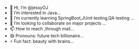 - 👋 Hi, I’m @jessyOJ
- 👀 I’m interested in Java...
- 🌱 I’m currently learning SpringBoot,JUnit testing,QA testing ...
- 💞️ I’m looking to collaborate on major projects ...
- 📫 How to reach ,through mail...
- 😄 Pronouns: future tech billionaire...
- ⚡ Fun fact: beauty with brains...

<!---
jessyOJ/jessyOJ is a ✨ special ✨ repository because its `README.md` (this file) appears on your GitHub profile.
You can click the Preview link to take a look at your changes.
--->
